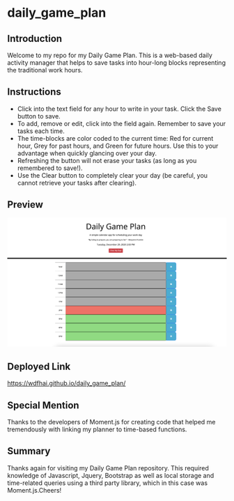 # daily_game_plan

## Introduction

Welcome to my repo for my Daily Game Plan. This is a web-based daily activity manager that helps to save tasks into hour-long blocks representing the traditional work hours.

## Instructions

- Click into the text field for any hour to write in your task. Click the Save button to save.
- To add, remove or edit, click into the field again. Remember to save your tasks each time.
- The time-blocks are color coded to the current time: Red for current hour, Grey for past hours, and Green for future hours. Use this to your advantage when quickly glancing over your day.
- Refreshing the button will not erase your tasks (as long as you remembered to save!).
- Use the Clear button to completely clear your day (be careful, you cannot retrieve your tasks after clearing).

## Preview

<img src='./Assets/preview.png' alt='planner preview'>

## Deployed Link

https://wdfhai.github.io/daily_game_plan/

## Special Mention

Thanks to the developers of Moment.js for creating code that helped me tremendously with linking my planner to time-based functions.

## Summary

Thanks again for visiting my Daily Game Plan repository. This required knowledge of Javascript, Jquery, Bootstrap as well as local storage and time-related queries using a third party library, which in this case was Moment.js.Cheers!
